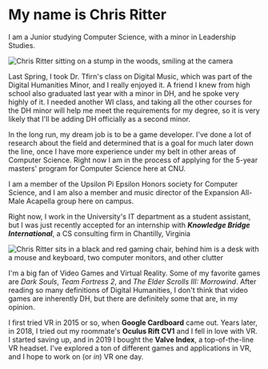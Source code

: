 # My name is Chris Ritter

I am a Junior studying Computer Science, with a minor in Leadership Studies.

![Chris Ritter sitting on a stump in the woods, smiling at the camera](https://rittr.github.io/DH-Blog-Rittr/images/Expansion-025.jpg)

Last Spring, I took Dr. Tfirn's class on Digital Music, which was part of the Digital Humanities Minor, and I really enjoyed it. A friend I knew from high school also graduated last year with a minor in DH, and he spoke very highly of it. I needed another WI class, and taking all the other courses for the DH minor will help me meet the requirements for my degree, so it is very likely that I'll be adding DH officially as a second minor.

In the long run, my dream job is to be a game developer. I've done a lot of research about the field and determined that is a goal for much later down the line, once I have more experience under my belt in other areas of Computer Science. Right now I am in the process of applying for the 5-year masters' program for Computer Science here at CNU.

I am a member of the Upsilon Pi Epsilon Honors society for Computer Science, and I am also a member and music director of the Expansion All-Male Acapella group here on campus.

Right now, I work in the University's IT department as a student assistant, but I was just recently accepted for an internship with **_Knowledge Bridge International_**, a CS consulting firm in Chantilly, Virginia

![Chris Ritter sits in a black and red gaming chair, behind him is a desk with a mouse and keyboard, two computer monitors, and other clutter](https://rittr.github.io/DH-Blog-Rittr/images/gamer_desk.jpg)

I'm a big fan of Video Games and Virtual Reality. Some of my favorite games are _Dark Souls_, _Team Fortress 2_, and _The Elder Scrolls III: Morrowind_. After reading so many definitions of Digital Humanities, I don't think that video games are inherently DH, but there are definitely some that are, in my opinion. 

I first tried VR in 2015 or so, when **Google Cardboard** came out. Years later, in 2018, I tried out my roommate's **Oculus Rift CV1** and I fell in love with VR. I started saving up, and in 2019 I bought the **Valve Index**, a top-of-the-line VR headset. I've explored a ton of different games and applications in VR, and I hope to work on (or _in_) VR one day.
